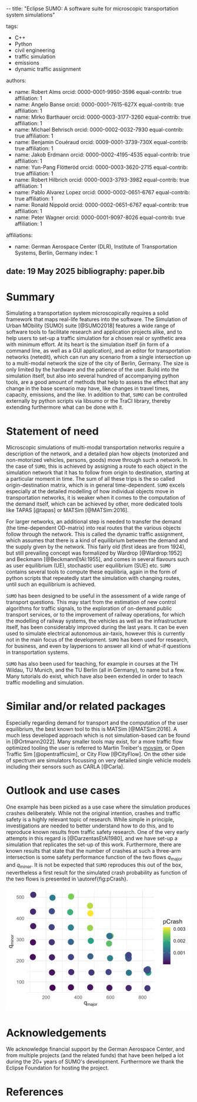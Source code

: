 --
title: "Eclipse SUMO: A software suite for microscopic transportation system simulations"

tags:
  - C++
  - Python
  - civil engineering
  - traffic simulation
  - emissions
  - dynamic traffic assignment

authors:
  - name: Robert Alms
    orcid: 0000-0001-9950-3596
    equal-contrib: true
    affiliation: 1
  - name: Angelo Banse
    orcid: 0000-0001-7615-627X
    equal-contrib: true
    affiliation: 1
  - name: Mirko Barthauer
    orcid: 0000-0003-3177-3260
    equal-contrib: true
    affiliation: 1
  - name: Michael Behrisch
    orcid: 0000-0002-0032-7930
    equal-contrib: true
    affiliation: 1
  - name: Benjamin Couéraud
    orcid: 0009-0001-3739-730X
    equal-contrib: true
    affiliation: 1
  - name: Jakob Erdmann
    orcid: 0000-0002-4195-4535
    equal-contrib: true
    affiliation: 1
  - name: Yun-Pang Flötteröd
    orcid: 0000-0003-3620-2715
    equal-contrib: true
    affiliation: 1
  - name: Robert Hilbrich
    orcid: 0000-0003-3793-3982
    equal-contrib: true
    affiliation: 1
  - name: Pablo Alvarez Lopez
    orcid: 0000-0002-0651-6767
    equal-contrib: true
    affiliation: 1
  - name: Ronald Nippold
    orcid: 0000-0002-0651-6767
    equal-contrib: true
    affiliation: 1
  - name: Peter Wagner
    orcid: 0000-0001-9097-8026
    equal-contrib: true
    affiliation: 1

affiliations:
 - name: German Aerospace Center (DLR), Institute of Transportation Systems, Berlin, Germany
   index: 1

date: 19 May 2025
bibliography: paper.bib
---

# Summary

Simulating a transportation system microscopically requires a solid framework that maps real-life features into the software. The Simulation of Urban MObility (SUMO) suite [@SUMO2018] features a wide range of software tools to facilitate research and application projects alike, and to help users to set-up a traffic simulation for a chosen real or synthetic area with minimum effort. At its heart is the simulation itself (in form of a command line, as well as a GUI application), and an editor for transportation networks (netedit), which can run any scenario from a single intersection up to a multi-modal network the size of the city of Berlin, Germany. The size is only limited by the hardware and the patience of the user. Build into the simulation itself, but also into several hundred of accompanying python tools, are a good amount of methods that help to assess the effect that any change in the base scenario may have, like changes in travel times, capacity, emissions, and the like. In addition to that, `SUMO` can be controlled externally by python scripts via libsumo or the TraCI library, thereby extending furthermore what can be done with it.

# Statement of need

Microscopic simulations of multi-modal transportation networks require a description of the network, and a detailed plan how objects (motorized and non-motorized vehicles, persons, goods) move through such a network. In the case of `SUMO`, this is achieved by assigning a route to each object in the simulation network that it has to follow from origin to destination, starting at a particular moment in time. The sum of all these trips is the so called origin-destination matrix, which is in general time-dependent. `SUMO` excels especially at the detailed modelling of how individual objects move in transportation networks, it is weaker when it comes to the computation of the demand itself, which can be achieved by other, more dedicated tools like TAPAS [@tapas] or MATSim [@MATSim:2016].

For larger networks, an additional step is needed to transfer the demand (the time-dependent OD-matrix) into real routes that the various objects follow through the network. This is called the dynamic traffic assignment, which assumes that there is a kind of equilibrium between the demand and the supply given by the network. This fairly old (first ideas are from 1924), but still prevailing concept was formalized by Wardrop [@Wardrop:1952] and Beckmann [@BeckmannEtAl:1955], and comes in several flavours such as user equilibrium (UE), stochastic user equilibrium (SUE) etc. `SUMO` contains several tools to compute these equilibria, again in the form of python scripts that repeatedly start the simulation with changing routes, until such an equilibrium is achieved.

`SUMO` has been designed to be useful in the assessment of a wide range of transport questions. This may start from the estimation of new control algorithms for traffic signals, to the exploration of on-demand public transport services, or to the improvement of railway operations, for which the modelling of railway systems, the vehicles as well as the infrastructure itself, has been considerably improved during the last years. It can be even used to simulate electrical autonomous air-taxis, however this is currently not in the main focus of the development. `SUMO` has been used for research, for business, and even by laypersons to answer all kind of what-if questions in transportation systems.

`SUMO` has also been used for teaching, for example in courses at the TH Wildau, TU Munich, and the TU Berlin (all in Germany), to name but a few. Many tutorials do exist, which have also been extended in order to teach traffic modelling and simulation.

# Similar and/or related packages

Especially regarding demand for transport and the computation of the user equilibrium, the best known tool to this is MATSim [@MATSim:2016]. A much less developed approach which is not simulation-based can be found in [@Ortmann2022]. Many smaller tools may exist, for a more traffic flow optimized tooling the user is referred to Martin Treiber's [movsim](https://github.com/movsim/traffic-simulation-de), or Open Traffic Sim [@opentrafficsim], or City Flow [@CityFlow]. On the other side of spectrum are simulators focussing on very detailed single vehicle models including their sensors such as CARLA [@Carla].

# Outlook and use cases

One example has been picked as a use case where the simulation produces crashes deliberately. While not the original intention, crashes and traffic safety is a highly relevant topic of research. While simple in principle, investigations are needed to better understand how to do this, and to reproduce known results from traffic safety research. One of the very early attempts in this regard is [@DarzentasEtAl1980], and we have set-up a simulation that replicates the set-up of this work. Furthermore, there are known results that state that the number of crashes at such a three-arm intersection is some safety performance function of the two flows $q_{\text{major}}$ and $q_{\text{minor}}$. It is not be expected that `SUMO` reproduces this out of the box, nevertheless a first result for the simulated crash probability as function of the two flows is presented in \autoref{fig:pCrash}.

![Crash probability as function of qMajor and qMinor.\label{fig:pCrash}](pCrash-vs-qMaj-qMin.png)

# Acknowledgements

We acknowledge financial support by the German Aerospace Center, and from multiple projects (and the related funds) that have been helped a lot during the 20+ years of SUMO's development. Furthermore we thank the Eclipse Foundation for hosting the project.

# References
